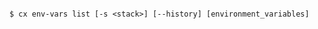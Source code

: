 <!-- layout:code post: toolbelt-env-vars_usage -->

```

$ cx env-vars list [-s <stack>] [--history] [environment_variables] 

```
